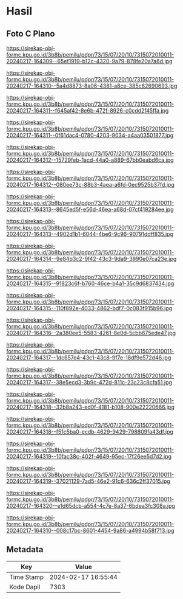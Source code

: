 # Hasil

## Foto C Plano

https://sirekap-obj-formc.kpu.go.id/3b8b/pemilu/pdpr/73/15/07/20/10/7315072010011-20240217-164309--65ef1919-b12c-4320-9a79-878fe20a7a6d.jpg

https://sirekap-obj-formc.kpu.go.id/3b8b/pemilu/pdpr/73/15/07/20/10/7315072010011-20240217-164310--5a4d8873-8a06-4381-a8ce-385c62690693.jpg

https://sirekap-obj-formc.kpu.go.id/3b8b/pemilu/pdpr/73/15/07/20/10/7315072010011-20240217-164311--f645af42-8e6b-472f-8926-c0cdd2f45ffa.jpg

https://sirekap-obj-formc.kpu.go.id/3b8b/pemilu/pdpr/73/15/07/20/10/7315072010011-20240217-164311--0f61dac4-0780-4203-9034-a4aa03501877.jpg

https://sirekap-obj-formc.kpu.go.id/3b8b/pemilu/pdpr/73/15/07/20/10/7315072010011-20240217-164312--15729feb-1acd-44a0-a889-67bb0eabd6ca.jpg

https://sirekap-obj-formc.kpu.go.id/3b8b/pemilu/pdpr/73/15/07/20/10/7315072010011-20240217-164312--080ee73c-88b3-4aea-a6fd-0ec9525b37fd.jpg

https://sirekap-obj-formc.kpu.go.id/3b8b/pemilu/pdpr/73/15/07/20/10/7315072010011-20240217-164313--8645ed5f-e56d-46ea-a68d-07cf419284ee.jpg

https://sirekap-obj-formc.kpu.go.id/3b8b/pemilu/pdpr/73/15/07/20/10/7315072010011-20240217-164313--4902d1b1-6044-4be6-9c96-90791ddff835.jpg

https://sirekap-obj-formc.kpu.go.id/3b8b/pemilu/pdpr/73/15/07/20/10/7315072010011-20240217-164314--9e84b3c2-9f42-43c3-9da9-3990e07ca23e.jpg

https://sirekap-obj-formc.kpu.go.id/3b8b/pemilu/pdpr/73/15/07/20/10/7315072010011-20240217-164315--91823c6f-b760-46ce-b4a1-35c9d6837434.jpg

https://sirekap-obj-formc.kpu.go.id/3b8b/pemilu/pdpr/73/15/07/20/10/7315072010011-20240217-164315--110f892e-4033-4862-bdf7-0c083f915b96.jpg

https://sirekap-obj-formc.kpu.go.id/3b8b/pemilu/pdpr/73/15/07/20/10/7315072010011-20240217-164316--2a380ee5-5583-4261-8e0d-5cbb675ede47.jpg

https://sirekap-obj-formc.kpu.go.id/3b8b/pemilu/pdpr/73/15/07/20/10/7315072010011-20240217-164317--1dc657e4-43c1-43c8-9f7e-18df9e572d46.jpg

https://sirekap-obj-formc.kpu.go.id/3b8b/pemilu/pdpr/73/15/07/20/10/7315072010011-20240217-164317--38e5ecd3-3b9c-472d-811c-23c23c8cfa51.jpg

https://sirekap-obj-formc.kpu.go.id/3b8b/pemilu/pdpr/73/15/07/20/10/7315072010011-20240217-164318--32b8a243-ed0f-4181-b108-900e22220666.jpg

https://sirekap-obj-formc.kpu.go.id/3b8b/pemilu/pdpr/73/15/07/20/10/7315072010011-20240217-164318--f51c5ba0-ecdb-4629-9429-798809fa43df.jpg

https://sirekap-obj-formc.kpu.go.id/3b8b/pemilu/pdpr/73/15/07/20/10/7315072010011-20240217-164319--10fac38c-402f-4649-95ec-17f26ee5d7d2.jpg

https://sirekap-obj-formc.kpu.go.id/3b8b/pemilu/pdpr/73/15/07/20/10/7315072010011-20240217-164319--37021129-7ad5-46e2-91c6-636c2ff37015.jpg

https://sirekap-obj-formc.kpu.go.id/3b8b/pemilu/pdpr/73/15/07/20/10/7315072010011-20240217-164320--e1d65dcb-a554-4c7e-8a37-6bdea3fc308a.jpg

https://sirekap-obj-formc.kpu.go.id/3b8b/pemilu/pdpr/73/15/07/20/10/7315072010011-20240217-164310--008c17bc-8601-4454-9a86-a4994b58f713.jpg


## Metadata

| Key        | Value               |
| ---------- | ------------------- |
| Time Stamp | 2024-02-17 16:55:44 |
| Kode Dapil | 7303                |




